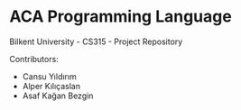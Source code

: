 # ACA Programming Language
Bilkent University - CS315 - Project Repository

Contributors:
- Cansu Yıldırım
- Alper Kılıçaslan
- Asaf Kağan Bezgin
